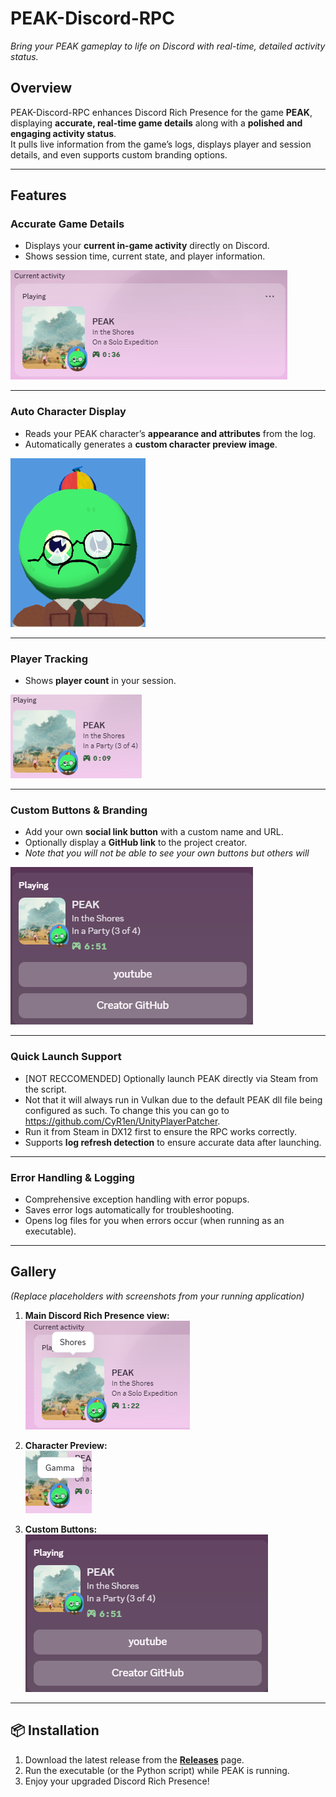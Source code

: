 # **PEAK-Discord-RPC**  
*Bring your PEAK gameplay to life on Discord with real-time, detailed activity status.*

## Overview  
PEAK-Discord-RPC enhances Discord Rich Presence for the game **PEAK**, displaying **accurate, real-time game details** along with a **polished and engaging activity status**.  
It pulls live information from the game’s logs, displays player and session details, and even supports custom branding options.

---

## Features  

### **Accurate Game Details**  
- Displays your **current in-game activity** directly on Discord.  
- Shows session time, current state, and player information.  

![Game Details Example](docs/images/Peak_Activity_Example.png)

---

### **Auto Character Display**  
- Reads your PEAK character’s **appearance and attributes** from the log.  
- Automatically generates a **custom character preview image**.  

![Auto Character Creation](docs/images/Peak_Auto_Generated_Character.png)

---

### **Player Tracking**  
- Shows **player count** in your session.   

![Player List](docs/images/Peak_Player_Count.png)

---

### **Custom Buttons & Branding**  
- Add your own **social link button** with a custom name and URL.  
- Optionally display a **GitHub link** to the project creator.
- *Note that you will not be able to see your own buttons but others will*

![Custom Buttons](docs/images/Peak_Buttons.png)

---

### **Quick Launch Support**  
- [NOT RECCOMENDED] Optionally launch PEAK directly via Steam from the script.
- Not that it will always run in Vulkan due to the default PEAK dll file being configured as such. To change this you can go to https://github.com/CyR1en/UnityPlayerPatcher.
- Run it from Steam in DX12 first to ensure the RPC works correctly.
- Supports **log refresh detection** to ensure accurate data after launching.

---

### **Error Handling & Logging**  
- Comprehensive exception handling with error popups.  
- Saves error logs automatically for troubleshooting.  
- Opens log files for you when errors occur (when running as an executable).  

---

## Gallery  
*(Replace placeholders with screenshots from your running application)*  

1. **Main Discord Rich Presence view:**  
   ![Main RPC Example](docs/images/Main_Prescence_View.png)  

2. **Character Preview:**  
   ![Character Preview Example](docs/images/Character_Preview.png)  

3. **Custom Buttons:**  
   ![Buttons Example](docs/images/Peak_Buttons.png)  

---

## 📦 Installation  

1. Download the latest release from the **[Releases](https://github.com/VickramC07/PEAK-Discord-RPC/releases)** page.  
2. Run the executable (or the Python script) while PEAK is running.  
3. Enjoy your upgraded Discord Rich Presence!  
